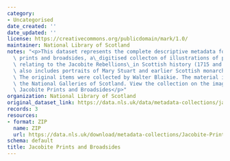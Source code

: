 ```yaml
---
category:
- Uncategorised
date_created: ''
date_updated: ''
license: https://creativecommons.org/publicdomain/mark/1.0/
maintainer: National Library of Scotland
notes: "<p>This dataset represents the complete descriptive metadata for Jacobite\
  \ prints and broadsides, a\_digitised collecton of illustrations of people and events\
  \ relating to the Jacobite Rebellions\_in Scottish history (1715 and 1745-46). It\
  \ also includes portraits of Mary Stuart and earlier Scottish monarchs, and broadsides.\
  \ The original items were collected by Walter Blaikie. The material is stored at\
  \ the National Galleries of Scotland. View the collection on the image gallery:\
  \ Jacobite Prints and Broadsides</p>"
organization: National Library of Scotland
original_dataset_link: https://data.nls.uk/data/metadata-collections/jacobite-prints-broadsides/
records: 3
resources:
- format: ZIP
  name: ZIP
  url: https://data.nls.uk/download/metadata-collections/Jacobite-Prints-And-Broadsides.zip
schema: default
title: Jacobite Prints and Broadsides
---
```

